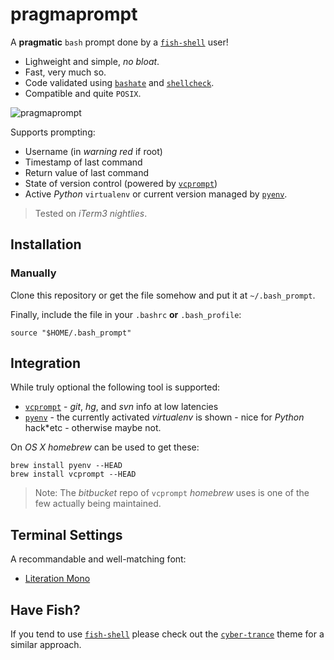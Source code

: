 # pragmaprompt

A **pragmatic** `bash` prompt done by a [`fish-shell`](https://github.com/fish-shell/fish-shell) user!

* Lighweight and simple, _no bloat_.
* Fast, very much so.
* Code validated using [`bashate`](https://github.com/openstack-dev/bashate) and [`shellcheck`](https://github.com/koalaman/shellcheck).
* Compatible and quite `POSIX`.

![pragmaprompt]

Supports prompting:

* Username (in *warning red* if root)
* Timestamp of last command
* Return value of last command
* State of version control (powered by [`vcprompt`](https://bitbucket.org/gward/vcprompt))
* Active *Python* `virtualenv` or current version managed by [`pyenv`](https://github.com/yyuu/pyenv).

> Tested on *iTerm3 nightlies*.

## Installation

### Manually

Clone this repository or get the file somehow and put it at `~/.bash_prompt`.

Finally, include the file in your `.bashrc` **or** `.bash_profile`:

```
source "$HOME/.bash_prompt"
```

## Integration

While truly optional the following tool is supported:

* [`vcprompt`](https://bitbucket.org/gward/vcprompt) - *git*, *hg*, and *svn* info at low latencies
* [`pyenv`](https://github.com/yyuu/pyenv) - the currently activated *virtualenv* is shown - nice for *Python* hack*etc - otherwise maybe not.

On *OS X* *homebrew* can be used to get these:

```
brew install pyenv --HEAD
brew install vcprompt --HEAD
```

> Note: The *bitbucket* repo of `vcprompt` *homebrew* uses is one of the few actually being maintained.

## Terminal Settings

A recommandable and well-matching font:

* [Literation Mono](https://github.com/powerline/fonts/tree/master/LiberationMono)

[vcprompt]: https://bitbucket.org/gward/vcprompt
[pragmaprompt]: https://cloud.githubusercontent.com/assets/80815/15529646/1776807a-224f-11e6-8bf0-77c210919af1.png

## Have Fish?

If you tend to use [`fish-shell`](https://github.com/fish-shell/fish-shell) please check out the [`cyber-trance`](https://github.com/fishgretel/cyber-trance) theme for a similar approach.

[vcprompt]: https://bitbucket.org/gward/vcprompt
[pragmaprompt]: https://cloud.githubusercontent.com/assets/80815/15548709/f25ecc38-22a9-11e6-9e9e-c2b6eca03ceb.gif

